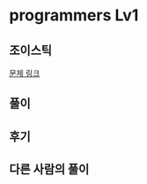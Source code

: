 # programmers Lv1

## 조이스틱

[문제 링크](https://programmers.co.kr/learn/courses/30/lessons/42860)

## 풀이

## 후기

## 다른 사람의 풀이